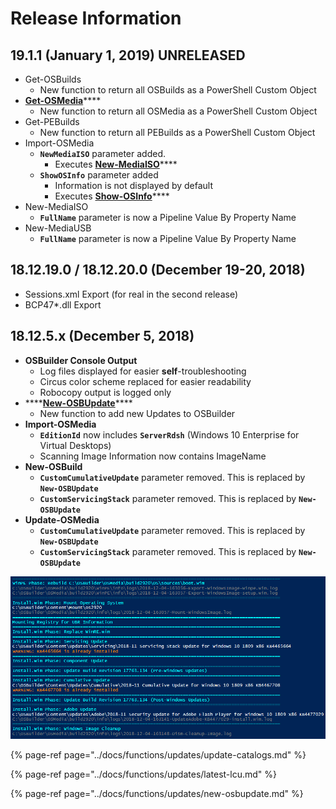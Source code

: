 # Release Information

## 19.1.1 \(January 1, 2019\) UNRELEASED

* Get-OSBuilds
  * New function to return all OSBuilds as a PowerShell Custom Object
* [**Get-OSMedia**](../docs/functions/osmedia/get-osmedia.md)\*\*\*\*
  * New function to return all OSMedia as a PowerShell Custom Object
* Get-PEBuilds
  * New function to return all PEBuilds as a PowerShell Custom Object
* Import-OSMedia
  * **`NewMediaISO`** parameter added.
    * Executes [**New-MediaISO**](../docs/functions/osbuilder/new-osbiso.md)\*\*\*\*
  * **`ShowOSInfo`** parameter added
    * Information is not displayed by default
    * Executes [**Show-OSInfo**](../docs/functions/osbuilder/show-osbinfo.md)\*\*\*\*
* New-MediaISO
  * **`FullName`** parameter is now a Pipeline Value By Property Name 
* New-MediaUSB
  * **`FullName`** parameter is now a Pipeline Value By Property Name

## 18.12.19.0 / 18.12.20.0 \(December 19-20, 2018\)

* Sessions.xml Export \(for real in the second release\)
* BCP47\*.dll Export

## 18.12.5.x \(December 5, 2018\)

* **OSBuilder Console Output**
  * Log files displayed for easier **self**-troubleshooting
  * Circus color scheme replaced for easier readability
  * Robocopy output is logged only
* \*\*\*\*[**New-OSBUpdate**](../docs/functions/updates/new-osbupdate.md)\*\*\*\*
  * New function to add new Updates to OSBuilder
* **Import-OSMedia**
  * **`EditionId`** now includes **`ServerRdsh`** \(Windows 10 Enterprise for Virtual Desktops\)
  * Scanning Image Information now contains ImageName
* **New-OSBuild**
  * **`CustomCumulativeUpdate`** parameter removed.  This is replaced by **`New-OSBUpdate`**
  * **`CustomServicingStack`** parameter removed.  This is replaced by **`New-OSBUpdate`**
* **Update-OSMedia**
  * **`CustomCumulativeUpdate`** parameter removed.  This is replaced by **`New-OSBUpdate`**
  * **`CustomServicingStack`** parameter removed.  This is replaced by **`New-OSBUpdate`**

![Updated Console Output](../../.gitbook/assets/2018-12-04_16-35-53.png)

{% page-ref page="../docs/functions/updates/update-catalogs.md" %}

{% page-ref page="../docs/functions/updates/latest-lcu.md" %}

{% page-ref page="../docs/functions/updates/new-osbupdate.md" %}




